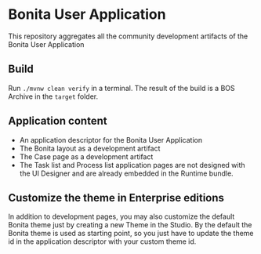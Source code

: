 # Bonita User Application

This repository aggregates all the community development artifacts of the Bonita User Application

## Build 

Run `./mvnw clean verify` in a terminal. The result of the build is a BOS Archive in the `target` folder.

## Application content

* An application descriptor for the Bonita User Application
* The Bonita layout as a development artifact
* The Case page as a development artifact
* The Task list and Process list application pages are not designed with the UI Designer and are already embedded in the Runtime bundle.

## Customize the theme in Enterprise editions

In addition to development pages, you may also customize the default Bonita theme just by creating a new Theme in the Studio.
By the default the Bonita theme is used as starting point, so you just have to update the theme id in the application descriptor with your custom theme id.
